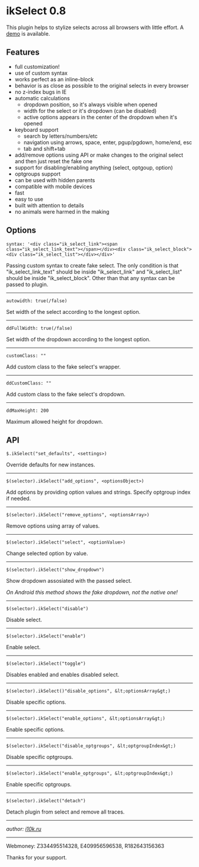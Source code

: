 # ikSelect 0.8

This plugin helps to stylize selects across all browsers with little effort. A [demo](http://igor10k.github.com/ikSelect/) is available.

## Features

* full customization!
* use of custom syntax
* works perfect as an inline-block
* behavior is as close as possible to the original selects in every browser
* no z-index bugs in IE
* automatic calculations
	* dropdown position, so it's always visible when opened
	* width for the select or it's dropdown (can be disabled)
	* active options appears in the center of the dropdown when it's opened
* keyboard support
	* search by letters/numbers/etc
	* navigation using arrows, space, enter, pgup/pgdown, home/end, esc
	* tab and shift+tab
* add/remove options using API or make changes to the original select and then just reset the fake one
* support for disabling/enabling anything (select, optgoup, option)
* optgroups support
* can be used with hidden parents
* compatible with mobile devices
* fast
* easy to use
* built with attention to details
* no animals were harmed in the making

## Options

	syntax: '<div class="ik_select_link"><span class="ik_select_link_text"></span></div><div class="ik_select_block"><div class="ik_select_list"></div></div>'
Passing custom syntax to create fake select.
The only condition is that "ik_select_link_text" should be inside "ik_select_link" and "ik_select_list" should be inside "ik_select_block".
Other than that any syntax can be passed to plugin.

--- 

	autowidth: true(/false)
Set width of the select according to the longest option.

---

	ddFullWidth: true(/false)
Set width of the dropdown according to the longest option.

---

	customClass: ""
Add custom class to the fake select's wrapper.

---

	ddCustomClass: ""
Add custom class to the fake select's dropdown.
			
---

	ddMaxHeight: 200
Maximum allowed height for dropdown.

## API

	$.ikSelect("set_defaults", <settings>)
Override defaults for new instances.

---

	$(selector).ikSelect("add_options", <optionsObject>)
Add options by providing option values and strings.
Specify optgroup index if needed.

---

	$(selector).ikSelect("remove_options", <optionsArray>)
Remove options using array of values.

---

	$(selector).ikSelect("select", <optionValue>)
Change selected option by value.

---

	$(selector).ikSelect("show_dropdown")
Show dropdown assosiated with the passed select.

*On Android this method shows the fake dropdown, not the native one!*

---

	$(selector).ikSelect("disable")
  
Disable select.

---

	$(selector).ikSelect("enable")
Enable select.


---

	$(selector).ikSelect("toggle")
Disables enabled and enables disabled select.

---

	$(selector).ikSelect()"disable_options", &lt;optionsArray&gt;)
Disable specific options.

---
			
	$(selector).ikSelect("enable_options", &lt;optionsArray&gt;)
Enable specific options.

---
			
	$(selector).ikSelect("disable_optgroups", &lt;optgroupIndex&gt;)
Disable specific optgroups.

---
			
	$(selector).ikSelect("enable_optgroups", &lt;optgroupIndex&gt;)
Enable specific optgroups.

---
			
	$(selector).ikSelect("detach")
Detach plugin from select and remove all traces.

---

*author: [i10k.ru](http://i10k.ru)*

---

Webmoney: Z334495514328, E409956596538, R182643156363

Thanks for your support.